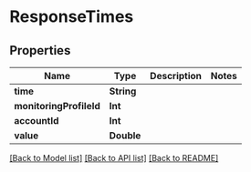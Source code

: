 # ResponseTimes

## Properties
Name | Type | Description | Notes
------------ | ------------- | ------------- | -------------
**time** | **String** |  | 
**monitoringProfileId** | **Int** |  | 
**accountId** | **Int** |  | 
**value** | **Double** |  | 

[[Back to Model list]](../README.md#documentation-for-models) [[Back to API list]](../README.md#documentation-for-api-endpoints) [[Back to README]](../README.md)


